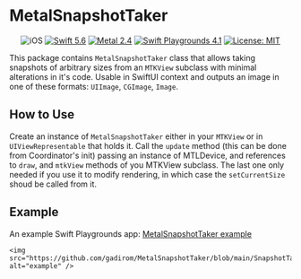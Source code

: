 # MetalSnapshotTaker
<p align="center">
    <img src="https://img.shields.io/badge/platforms-iOS_13_-blue.svg" alt="iOS" />
    <a href="https://swift.org/about/#swiftorg-and-open-source"><img src="https://img.shields.io/badge/Swift-5.6-orange.svg" alt="Swift 5.6" /></a>
    <a href="https://developer.apple.com/metal/"><img src="https://img.shields.io/badge/Metal-2.4-green.svg" alt="Metal 2.4" /></a>
    <a href="https://apps.apple.com/ru/app/swift-playgrounds/id908519492?l=en"><img src="https://img.shields.io/badge/SwiftPlaygrounds-4.1-orange.svg" alt="Swift Playgrounds 4.1" /></a>
   <a href="https://en.wikipedia.org/wiki/MIT_License"><img src="https://img.shields.io/badge/License-MIT-green.svg" alt="License: MIT" /></a>
    
</p>

This package contains `MetalSnapshotTaker` class that allows taking snapshots of arbitrary sizes from an `MTKView` subclass with minimal alterations in it's code. 
Usable in SwiftUI context and outputs an image in one of these formats: `UIImage`, `CGImage`, `Image`.

## How to Use

Create an instance of `MetalSnapshotTaker` either in your `MTKView` or in `UIViewRepresentable` that holds it. Call the `update` method (this can be done from Coordinator's init) passing an instance of MTLDevice, and references to `draw`, and `mtkView` methods of you MTKView subclass. The last one only needed if you use it to modify rendering, in which case the `setCurrentSize` shoud be called from it.

## Example

An example Swift Playgrounds app: [MetalSnapshotTaker example](https://github.com/gadirom/MetalSnapshotTaker/tree/main/MetalSnapshotTaker%20example.swiftpm)

    <img src="https://github.com/gadirom/MetalSnapshotTaker/blob/main/SnapshotTaker.gif" alt="example" />

